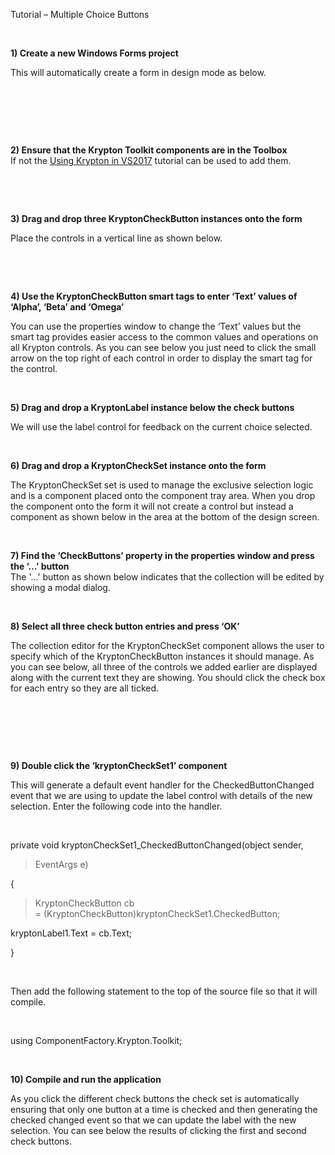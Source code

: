 Tutorial – Multiple Choice Buttons

 

**1) Create a new Windows Forms project**  


This will automatically create a form in design mode as below.

 

 

 

**2) Ensure that the Krypton Toolkit components are in the Toolbox**  
If not the [Using Krypton in VS2017](Using%20Krypton%20in%20VS2017.md)
tutorial can be used to add them.

 

 

**3) Drag and drop three KryptonCheckButton instances onto the form**  


Place the controls in a vertical line as shown below.

 

 

**4) Use the KryptonCheckButton smart tags to enter ‘Text’ values of ‘Alpha’,
‘Beta’ and ‘Omega’**

You can use the properties window to change the ‘Text’ values but the smart tag
provides easier access to the common values and operations on all Krypton
controls. As you can see below you just need to click the small arrow on the top
right of each control in order to display the smart tag for the control.

 

**5) Drag and drop a KryptonLabel instance below the check buttons**  


We will use the label control for feedback on the current choice selected.

 

**6) Drag and drop a KryptonCheckSet instance onto the form**  


The KryptonCheckSet set is used to manage the exclusive selection logic and is a
component placed onto the component tray area. When you drop the component onto
the form it will not create a control but instead a component as shown below in
the area at the bottom of the design screen.

 

**7) Find the ‘CheckButtons’ property in the properties window and press the ‘…’
button**  
The '...' button as shown below indicates that the collection will be edited by
showing a modal dialog.

 

**8) Select all three check button entries and press ‘OK’**  


The collection editor for the KryptonCheckSet component allows the user to
specify which of the KryptonCheckButton instances it should manage. As you can
see below, all three of the controls we added earlier are displayed along with
the current text they are showing. You should click the check box for each entry
so they are all ticked.

 

 

 

**9) Double click the ‘kryptonCheckSet1’ component** 

This will generate a default event handler for the CheckedButtonChanged event
that we are using to update the label control with details of the new selection.
Enter the following code into the handler.

 

private void kryptonCheckSet1_CheckedButtonChanged(object sender,

>   EventArgs e)

{

>   KryptonCheckButton cb = (KryptonCheckButton)kryptonCheckSet1.CheckedButton;

kryptonLabel1.Text = cb.Text;

}

 

Then add the following statement to the top of the source file so that it will
compile.

 

using ComponentFactory.Krypton.Toolkit;

 

**10) Compile and run the application**  


As you click the different check buttons the check set is automatically ensuring
that only one button at a time is checked and then generating the checked
changed event so that we can update the label with the new selection. You can
see below the results of clicking the first and second check buttons.
